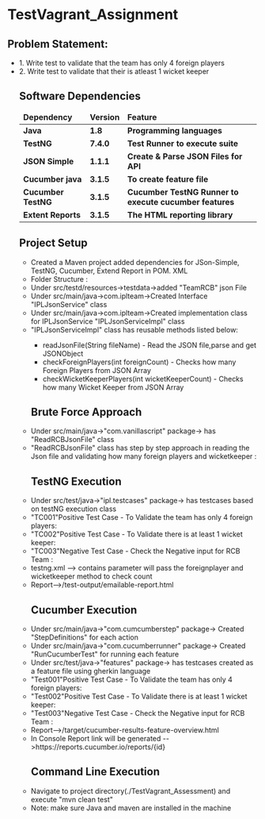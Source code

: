 # TestVagrant_Assignment

<h2>Problem Statement:</h2>
<ul>
<li>1. Write test to validate that the team has only 4 foreign players</li>
<li>2. Write test to validate that their is atleast 1 wicket keeper </li>
 
## Software Dependencies

<table>
  <thead align="left">
    <tr border: 2 px;>
      <td><b>Dependency</b></td>
      <td><b>Version</b></td>
      <td><b>Feature</b></td>
    </tr>
  </thead>
  <tbody>
    <tr>
      <td><b>Java</b></td>
      <td><b>1.8</b></td>
      <td><b>Programming languages</b></td>
    </tr>
    <tr>
      <td><b>TestNG</b></td>
      <td><b>7.4.0</b></td>
      <td><b>Test Runner to execute suite</b></td>
    </tr>
    <tr>
      <td><b>JSON Simple</b></td>
      <td><b>1.1.1</b></td>
      <td><b>Create & Parse JSON Files for API</b></td>
    </tr>
    <tr>
      <td><b>Cucumber java</b></td>
      <td><b>3.1.5</b></td>
      <td><b>To create feature file</b></td>
    </tr>
    <tr>
      <td><b>Cucumber TestNG</b></td>
      <td><b>3.1.5</b></td>
      <td><b>Cucumber TestNG Runner to execute cucumber features</b></td>
    </tr> 
    <tr>
      <td><b>Extent Reports</b></td>
      <td><b>3.1.5</b></td>
      <td><b>The HTML reporting library</b></td>
    </tr>
  </tbody>
</table>


<h2>Project Setup </h2>
<ul>
<li>Created a Maven project added dependencies for JSon-Simple, TestNG, Cucumber, Extend Report in POM. XML</li>
<li>Folder Structure  :</li>
<li>Under src/testd/resources->testdata->added "TeamRCB" json File</li>
<li>Under src/main/java->com.iplteam->Created Interface "IPLJsonService" class</li>
<li>Under src/main/java->com.iplteam->Created implementation class for IPLJsonService  "IPLJsonServiceImpl" class</li>
<li>"IPLJsonServiceImpl" class has reusable methods listed below:</li>
	<ul>
	<li>readJsonFile(String fileName)  - Read the JSON file,parse and get JSONObject</li>
	<li>checkForeignPlayers(int foreignCount) - Checks how many Foreign Players from JSON Array</li>
    <li>checkWicketKeeperPlayers(int wicketKeeperCount) - Checks how many Wicket Keeper from JSON Array</li>
	</ul>
	
<h2>Brute Force Approach</h2>
<li>Under src/main/java->"com.vanillascript" package-> has "ReadRCBJsonFile" class </li>
<li>"ReadRCBJsonFile" class has step by step approach in reading the Json file and validating how many foreign players and wicketkeeper :</li>
	
<h2>TestNG Execution</h2>
<li>Under src/test/java->"ipl.testcases" package-> has testcases based on testNG execution class</li>
<li>"TC001"Positive Test Case - To Validate the team has only 4 foreign players:</li>
<li>"TC002"Positive Test Case - To Validate there is at least 1 wicket keeper:</li>
<li>"TC003"Negative Test Case - Check the Negative input for RCB Team :</li>
<li>testng.xml --> contains parameter will  pass the foreignplayer  and wicketkeeper method to check count</li>
<li>Report-->/test-output/emailable-report.html</li>


<h2>Cucumber Execution</h2>
<li>Under src/main/java->"com.cumcumberstep" package-> Created "StepDefinitions" for each action</li>
<li>Under src/main/java->"com.cucumberrunner" package-> Created "RunCucumberTest" for running each feature</li>
<li>Under src/test/java->"features" package-> has testcases created as a feature file using gherkin language</li>

<li>"Test001"Positive Test Case - To Validate the team has only 4 foreign players:</li>
<li>"Test002"Positive Test Case - To Validate there is at least 1 wicket keeper:</li>
<li>"Test003"Negative Test Case - Check the Negative input for RCB Team :</li>
<li>Report-->/target/cucumber-results-feature-overview.html</li>
<li>In Console Report link will be generated -->https://reports.cucumber.io/reports/{id}</li>

<h2>Command Line Execution</h2>
<li>Navigate to project directory(./TestVagrant_Assessment) and execute "mvn clean test"</li>
<li>Note: make sure Java and maven are installed in the machine</li>
</ul> 




